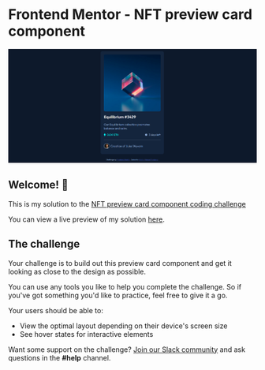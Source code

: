 # Frontend Mentor - NFT preview card component

![Design preview for the NFT preview card component coding challenge](./nft-preview-card.png)

## Welcome! 👋

This is my solution to the [NFT preview card component coding challenge](https://www.frontendmentor.io/challenges/nft-preview-card-component-SbdUL_w0U)

You can view a live preview of my solution [here](https://upbeat-mahavira-49eff3.netlify.app/).

## The challenge

Your challenge is to build out this preview card component and get it looking as close to the design as possible.

You can use any tools you like to help you complete the challenge. So if you've got something you'd like to practice, feel free to give it a go.

Your users should be able to:

- View the optimal layout depending on their device's screen size
- See hover states for interactive elements

Want some support on the challenge? [Join our Slack community](https://www.frontendmentor.io/slack) and ask questions in the **#help** channel.
